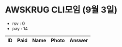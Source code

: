 # AWSKRUG CLI모임 (9월 3일)

* rsv : 0
* pay : 14

ID | Paid | Name | Photo | Answer
-- | ---- | ---- | ----- | ------
